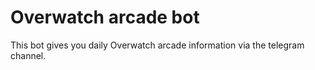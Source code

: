 # Overwatch arcade bot
This bot gives you daily Overwatch arcade information via the telegram channel.
